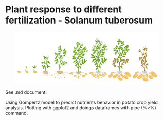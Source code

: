 # Plant response to different fertilization - Solanum tuberosum

<div align="center">
<img src="https://github.com/davidalejoagudelo/Data_science/blob/main/papa_ciclo.jpg?raw=true">
</div>

See .md document.
 
Using Gompertz model to predict nutrients behavior in potato crop yield analysis. Plotting with ggplot2 and doings dataframes with pipe (%>%) command.
